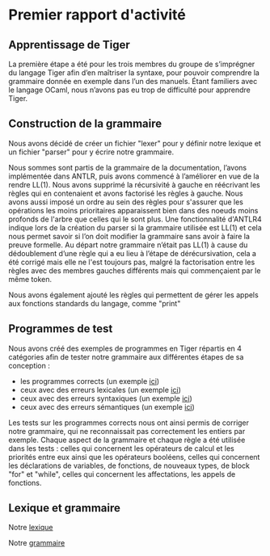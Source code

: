 # Premier rapport d'activité
## Apprentissage de Tiger
La première étape a été pour les trois membres du groupe de s’imprégner du langage Tiger afin d’en maîtriser la syntaxe, pour pouvoir comprendre la grammaire donnée en exemple dans l’un des manuels. Étant familiers avec le langage OCaml, nous n’avons pas eu trop de difficulté pour apprendre Tiger.

## Construction de la grammaire
Nous avons décidé de créer un fichier "lexer" pour y définir notre lexique et un fichier "parser" pour y écrire notre grammaire.

Nous sommes sont partis de la grammaire de la documentation, l’avons implémentée dans ANTLR, puis avons commencé à l’améliorer en vue de la rendre LL(1).
Nous avons supprimé la récursivité à gauche en réécrivant les règles qui en contenaient et avons factorisé les règles à gauche. Nous avons aussi imposé un ordre au sein des règles pour s'assurer que les opérations les moins prioritaires apparaissent bien dans des noeuds moins profonds de l'arbre que celles qui le sont plus.
Une fonctionnalité d'ANTLR4 indique lors de la création du parser si la grammaire utilisée est LL(1) et cela nous permet savoir si l’on doit modifier la grammaire sans avoir à faire la preuve formelle. Au départ notre grammaire n’était pas LL(1) à cause du dédoublement d’une règle qui a eu lieu à l’étape de dérécursivation, cela a été corrigé mais elle ne l'est toujours pas, malgré la factorisation entre les règles avec des membres gauches différents mais qui commençaient par le même token.

Nous avons également ajouté les règles qui permettent de gérer les appels aux fonctions standards du langage, comme "print"

## Programmes de test
Nous avons créé des exemples de programmes en Tiger répartis en 4 catégories afin de tester notre grammaire aux différentes étapes de sa conception : 
- les programmes corrects (un exemple [ici](../examples/good/facto.tig))
- ceux avec des erreurs lexicales (un exemple [ici](../examples/bad_lex/wrong_id.tig))
- ceux avec des erreurs syntaxiques (un exemple [ici](../examples/bad_syn/missing_quote.tig))
- ceux avec des erreurs sémantiques (un exemple [ici](../examples/bad_sem/dict.tig))

Les tests sur les programmes corrects nous ont ainsi permis de corriger notre grammaire, qui ne reconnaissait pas correctement les entiers par exemple. Chaque aspect de la grammaire et chaque règle a été utilisée dans les tests : celles qui concernent les opérateurs de calcul et les priorités entre eux ainsi que les opérateurs booléens, celles qui concernent les déclarations de variables, de fonctions, de nouveaux types, de block "for" et "while", celles qui concernent les affectations, les appels de fonctions.

## Lexique et grammaire
Notre [lexique](../TigerLexer.g4)

Notre [grammaire](../TigerParser.g4)